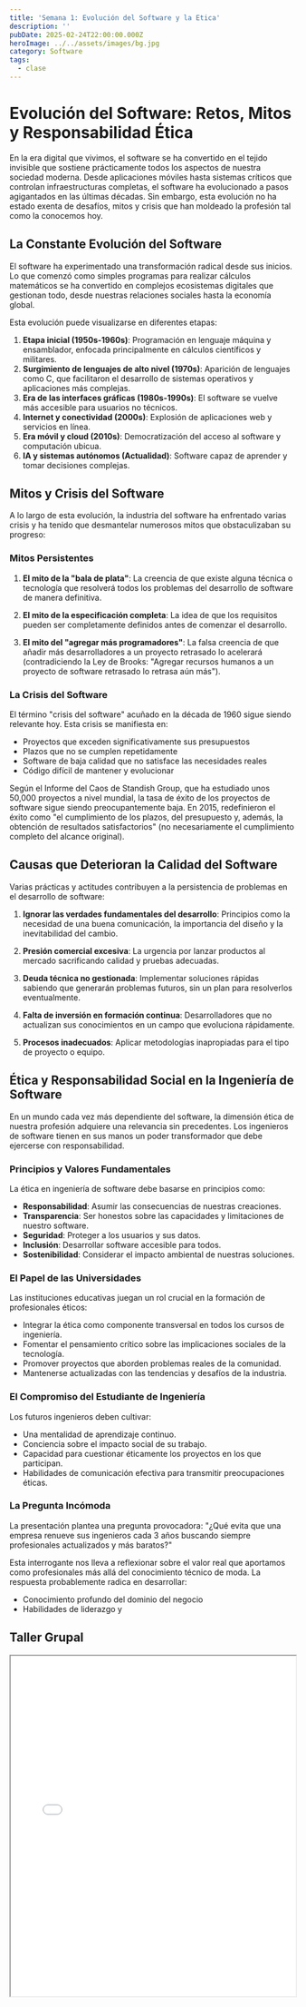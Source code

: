 ```yaml
---
title: 'Semana 1: Evolución del Software y la Etica'
description: ''
pubDate: 2025-02-24T22:00:00.000Z
heroImage: ../../assets/images/bg.jpg
category: Software
tags:
  - clase
---
```


# Evolución del Software: Retos, Mitos y Responsabilidad Ética

En la era digital que vivimos, el software se ha convertido en el tejido invisible que sostiene prácticamente todos los aspectos de nuestra sociedad moderna. Desde aplicaciones móviles hasta sistemas críticos que controlan infraestructuras completas, el software ha evolucionado a pasos agigantados en las últimas décadas. Sin embargo, esta evolución no ha estado exenta de desafíos, mitos y crisis que han moldeado la profesión tal como la conocemos hoy.

## La Constante Evolución del Software

El software ha experimentado una transformación radical desde sus inicios. Lo que comenzó como simples programas para realizar cálculos matemáticos se ha convertido en complejos ecosistemas digitales que gestionan todo, desde nuestras relaciones sociales hasta la economía global.

Esta evolución puede visualizarse en diferentes etapas:

1. **Etapa inicial (1950s-1960s)**: Programación en lenguaje máquina y ensamblador, enfocada principalmente en cálculos científicos y militares.
2. **Surgimiento de lenguajes de alto nivel (1970s)**: Aparición de lenguajes como C, que facilitaron el desarrollo de sistemas operativos y aplicaciones más complejas.
3. **Era de las interfaces gráficas (1980s-1990s)**: El software se vuelve más accesible para usuarios no técnicos.
4. **Internet y conectividad (2000s)**: Explosión de aplicaciones web y servicios en línea.
5. **Era móvil y cloud (2010s)**: Democratización del acceso al software y computación ubicua.
6. **IA y sistemas autónomos (Actualidad)**: Software capaz de aprender y tomar decisiones complejas.

## Mitos y Crisis del Software

A lo largo de esta evolución, la industria del software ha enfrentado varias crisis y ha tenido que desmantelar numerosos mitos que obstaculizaban su progreso:

### Mitos Persistentes

1. **El mito de la "bala de plata"**: La creencia de que existe alguna técnica o tecnología que resolverá todos los problemas del desarrollo de software de manera definitiva.

2. **El mito de la especificación completa**: La idea de que los requisitos pueden ser completamente definidos antes de comenzar el desarrollo.

3. **El mito del "agregar más programadores"**: La falsa creencia de que añadir más desarrolladores a un proyecto retrasado lo acelerará (contradiciendo la Ley de Brooks: "Agregar recursos humanos a un proyecto de software retrasado lo retrasa aún más").

### La Crisis del Software

El término "crisis del software" acuñado en la década de 1960 sigue siendo relevante hoy. Esta crisis se manifiesta en:

- Proyectos que exceden significativamente sus presupuestos
- Plazos que no se cumplen repetidamente
- Software de baja calidad que no satisface las necesidades reales
- Código difícil de mantener y evolucionar

Según el Informe del Caos de Standish Group, que ha estudiado unos 50,000 proyectos a nivel mundial, la tasa de éxito de los proyectos de software sigue siendo preocupantemente baja. En 2015, redefinieron el éxito como "el cumplimiento de los plazos, del presupuesto y, además, la obtención de resultados satisfactorios" (no necesariamente el cumplimiento completo del alcance original).

## Causas que Deterioran la Calidad del Software

Varias prácticas y actitudes contribuyen a la persistencia de problemas en el desarrollo de software:

1. **Ignorar las verdades fundamentales del desarrollo**: Principios como la necesidad de una buena comunicación, la importancia del diseño y la inevitabilidad del cambio.

2. **Presión comercial excesiva**: La urgencia por lanzar productos al mercado sacrificando calidad y pruebas adecuadas.

3. **Deuda técnica no gestionada**: Implementar soluciones rápidas sabiendo que generarán problemas futuros, sin un plan para resolverlos eventualmente.

4. **Falta de inversión en formación continua**: Desarrolladores que no actualizan sus conocimientos en un campo que evoluciona rápidamente.

5. **Procesos inadecuados**: Aplicar metodologías inapropiadas para el tipo de proyecto o equipo.

## Ética y Responsabilidad Social en la Ingeniería de Software

En un mundo cada vez más dependiente del software, la dimensión ética de nuestra profesión adquiere una relevancia sin precedentes. Los ingenieros de software tienen en sus manos un poder transformador que debe ejercerse con responsabilidad.

### Principios y Valores Fundamentales

La ética en ingeniería de software debe basarse en principios como:

- **Responsabilidad**: Asumir las consecuencias de nuestras creaciones.
- **Transparencia**: Ser honestos sobre las capacidades y limitaciones de nuestro software.
- **Seguridad**: Proteger a los usuarios y sus datos.
- **Inclusión**: Desarrollar software accesible para todos.
- **Sostenibilidad**: Considerar el impacto ambiental de nuestras soluciones.

### El Papel de las Universidades

Las instituciones educativas juegan un rol crucial en la formación de profesionales éticos:

- Integrar la ética como componente transversal en todos los cursos de ingeniería.
- Fomentar el pensamiento crítico sobre las implicaciones sociales de la tecnología.
- Promover proyectos que aborden problemas reales de la comunidad.
- Mantenerse actualizadas con las tendencias y desafíos de la industria.

### El Compromiso del Estudiante de Ingeniería

Los futuros ingenieros deben cultivar:

- Una mentalidad de aprendizaje continuo.
- Conciencia sobre el impacto social de su trabajo.
- Capacidad para cuestionar éticamente los proyectos en los que participan.
- Habilidades de comunicación efectiva para transmitir preocupaciones éticas.

### La Pregunta Incómoda

La presentación plantea una pregunta provocadora: "¿Qué evita que una empresa renueve sus ingenieros cada 3 años buscando siempre profesionales actualizados y más baratos?"

Esta interrogante nos lleva a reflexionar sobre el valor real que aportamos como profesionales más allá del conocimiento técnico de moda. La respuesta probablemente radica en desarrollar:

- Conocimiento profundo del dominio del negocio
- Habilidades de liderazgo y

## Taller Grupal

<iframe src="/docs/Ingeniería del Software, la crisis y su evolución.pdf" width="100%" height="600px" loading="lazy"></iframe>
